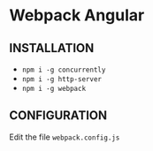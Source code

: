 Webpack Angular
============================

INSTALLATION
------------

- ```npm i -g concurrently```
- ```npm i -g http-server```
- ```npm i -g webpack```


CONFIGURATION
-------------

Edit the file `webpack.config.js`

